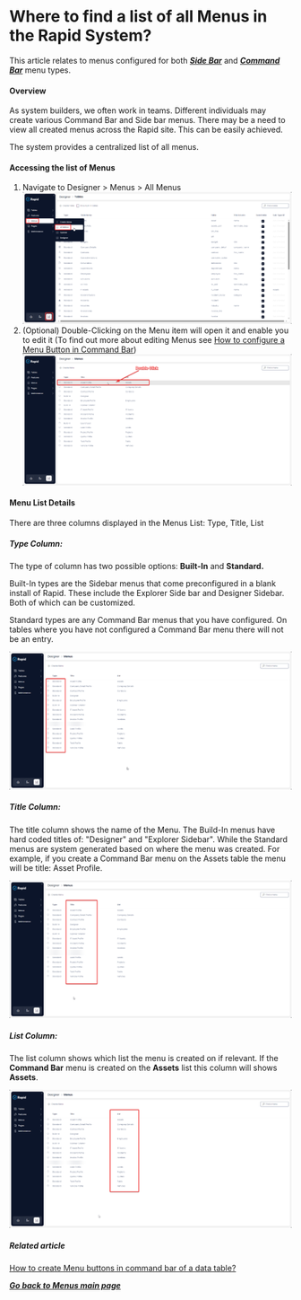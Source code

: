 # Where to find a list of all Menus in the Rapid System?

This article relates to menus configured for both ***[Side Bar](https://docs.rapidplatform.com/books/glossary/page/sidebar)*** and ***[Command Bar](https://docs.rapidplatform.com/books/glossary/page/command-bar)*** menu types.

#### Overview

As system builders, we often work in teams. Different individuals may create various Command Bar and Side bar menus. There may be a need to view all created menus across the Rapid site. This can be easily achieved.

The system provides a centralized list of all menus.

#### Accessing the list of Menus

1. Navigate to Designer &gt; Menus &gt; All Menus  
    ![image-1701997110502.png](./downloaded_image_1705286288865.png)
2. (Optional) Double-Clicking on the Menu item will open it and enable you to edit it (To find out more about editing Menus see [How to configure a Menu Button in Command Bar](https://docs.rapidplatform.com/books/experiences/page/how-to-configure-a-menu-button-in-a-command-bar))  
    ![image-1701999920858.png](./downloaded_image_1705286289880.png)

#### Menu List Details

There are three columns displayed in the Menus List: Type, Title, List

##### Type Column:

The type of column has two possible options: **Built-In** and **Standard.**

Built-In types are the Sidebar menus that come preconfigured in a blank install of Rapid. These include the Explorer Side bar and Designer Sidebar. Both of which can be customized.

Standard types are any Command Bar menus that you have configured. On tables where you have not configured a Command Bar menu there will not be an entry.

![image-1701998664035.png](./downloaded_image_1705286290904.png)

##### Title Column:

The title column shows the name of the Menu. The Build-In menus have hard coded titles of: "Designer" and "Explorer Sidebar". While the Standard menus are system generated based on where the menu was created. For example, if you create a Command Bar menu on the Assets table the menu will be title: Asset Profile.

![image-1701999715922.png](./downloaded_image_1705286291928.png)

##### List Column:

The list column shows which list the menu is created on if relevant. If the **Command Bar** menu is created on the **Assets** list this column will shows **Assets**.

![image-1701999696258.png](./downloaded_image_1705286292954.png)

##### **Related article**

[How to create Menu buttons in command bar of a data table?](https://docs.rapidplatform.com/books/experiences/page/how-to-configure-a-menu-button-in-a-command-bar "How to configure a Menu button in a command bar?")

[***Go back to Menus main page***](https://docs.rapidplatform.com/books/experiences/page/all-about-menus-in-dezigna "All about Menus in Dezigna")